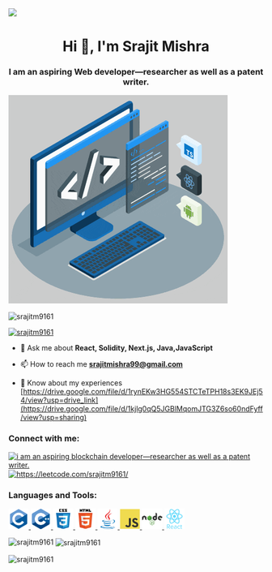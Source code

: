 <img src="https://i.makeagif.com/media/4-05-2022/FvBVst.gif" >


<h1 align="center">Hi 👋, I'm Srajit Mishra</h1>

<h3 align="center">I am an aspiring Web developer—researcher as well as a patent writer.</h3>

<img src="https://raw.githubusercontent.com/dsnehasish74/dsnehasish74/main/techstack.gif" >

<p align="left"> <img src="https://komarev.com/ghpvc/?username=srajitm9161&label=Profile%20views&color=0e75b6&style=flat" alt="srajitm9161" /> </p>

<p align="left"> <a href="https://github.com/ryo-ma/github-profile-trophy"><img src="https://github-profile-trophy.vercel.app/?username=srajitm9161" alt="srajitm9161" /></a> </p>

- 💬 Ask me about **React, Solidity, Next.js, Java,JavaScript**

- 📫 How to reach me **srajitmishra99@gmail.com**

- 📄 Know about my experiences [https://drive.google.com/file/d/1rynEKw3HG554STCTeTPH18s3EK9JEj54/view?usp=drive_link](https://drive.google.com/file/d/1kjlg0qQ5JGBlMqomJTG3Z6so60ndFyff/view?usp=sharing)

<h3 align="left">Connect with me:</h3>
<p align="left">
<a href="srajit-mishra-a40497214/" target="blank"><img align="center" src="https://raw.githubusercontent.com/rahuldkjain/github-profile-readme-generator/master/src/images/icons/Social/linked-in-alt.svg" alt="i am an aspiring blockchain developer—researcher as well as a patent writer." height="30" width="40" /></a>
<a href="https://www.leetcode.com/https://leetcode.com/srajitm9161/" target="blank"><img align="center" src="https://raw.githubusercontent.com/rahuldkjain/github-profile-readme-generator/master/src/images/icons/Social/leet-code.svg" alt="https://leetcode.com/srajitm9161/" height="30" width="40" /></a>
</p>

<h3 align="left">Languages and Tools:</h3>
<p align="left"> <a href="https://www.cprogramming.com/" target="_blank" rel="noreferrer"> <img src="https://raw.githubusercontent.com/devicons/devicon/master/icons/c/c-original.svg" alt="c" width="40" height="40"/> </a> <a href="https://www.w3schools.com/cpp/" target="_blank" rel="noreferrer"> <img src="https://raw.githubusercontent.com/devicons/devicon/master/icons/cplusplus/cplusplus-original.svg" alt="cplusplus" width="40" height="40"/> </a> <a href="https://www.w3schools.com/css/" target="_blank" rel="noreferrer"> <img src="https://raw.githubusercontent.com/devicons/devicon/master/icons/css3/css3-original-wordmark.svg" alt="css3" width="40" height="40"/> </a> <a href="https://www.w3.org/html/" target="_blank" rel="noreferrer"> <img src="https://raw.githubusercontent.com/devicons/devicon/master/icons/html5/html5-original-wordmark.svg" alt="html5" width="40" height="40"/> </a> <a href="https://www.java.com" target="_blank" rel="noreferrer"> <img src="https://raw.githubusercontent.com/devicons/devicon/master/icons/java/java-original.svg" alt="java" width="40" height="40"/> </a> <a href="https://developer.mozilla.org/en-US/docs/Web/JavaScript" target="_blank" rel="noreferrer"> <img src="https://raw.githubusercontent.com/devicons/devicon/master/icons/javascript/javascript-original.svg" alt="javascript" width="40" height="40"/> </a> <a href="https://nodejs.org" target="_blank" rel="noreferrer"> <img src="https://raw.githubusercontent.com/devicons/devicon/master/icons/nodejs/nodejs-original-wordmark.svg" alt="nodejs" width="40" height="40"/> </a> <a href="https://reactjs.org/" target="_blank" rel="noreferrer"> <img src="https://raw.githubusercontent.com/devicons/devicon/master/icons/react/react-original-wordmark.svg" alt="react" width="40" height="40"/> </a> </p>

<p><img align="left" src="https://github-readme-stats.vercel.app/api/top-langs?username=srajitm9161&show_icons=true&locale=en&layout=compact" alt="srajitm9161" /></p>

<p>&nbsp;<img align="center" src="https://github-readme-stats.vercel.app/api?username=srajitm9161&show_icons=true&locale=en" alt="srajitm9161" /></p>

<p><img align="center" src="https://github-readme-streak-stats.herokuapp.com/?user=srajitm9161&" alt="srajitm9161" /></p>
